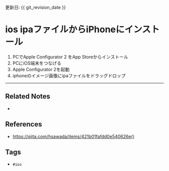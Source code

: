 更新日: {{ git_revision_date }}

# ios ipaファイルからiPhoneにインストール
1. PCでApple Configurator 2 をApp Storeからインストール
2. PCにiOS端末をつなげる
3. Apple Configurator 2を起動
4. iphoneのイメージ画像にipaファイルをドラッグドロップ

---
## Related Notes
- 

## References
- https://qiita.com/hsawada/items/421b01fafdd0e540626e()

## Tags
- `#ios` 